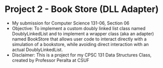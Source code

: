 # Project 2 - Book Store (DLL Adapter)
- My submission for Computer Science 131-06, Section 06
- Objective: To implement a custom doubly linked list class named DoublyLinkedList and to implement a wrapper class (aka an adapter) named BookStore that allows user code to interact directly with a simulation of a bookstore, while avoiding direct interaction with an actual DoublyLinkedList.
- Disclaimer: This is a project for my CPSC 131 Data Structures Class, created by Professor Peralta at CSUF


